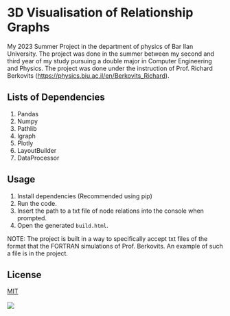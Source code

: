 # 3D Visualisation of Relationship Graphs

My 2023 Summer Project in the department of physics of Bar Ilan University.
The project was done in the summer between my second and third year of my study pursuing a double major in Computer
Engineering and Physics.
The project was done under the instruction of Prof. Richard
Berkovits (https://physics.biu.ac.il/en/Berkovits_Richard).<br/>

## Lists of Dependencies

1. Pandas
2. Numpy
3. Pathlib
4. Igraph
5. Plotly
6. LayoutBuilder
7. DataProcessor

## Usage

1. Install dependencies (Recommended using pip)
2. Run the code.
3. Insert the path to a txt file of node relations into the console when prompted.
4. Open the generated `build.html`.

NOTE: The project is built in a way to specifically accept txt files of the format that the FORTRAN simulations of
Prof. Berkovits.
An example of such a file is in the project.

## License

[MIT](https://choosealicense.com/licenses/mit/)
<br>
<br>
<img src="https://physics.biu.ac.il/sites/physics/themes/dolev21_sub/images/d/BIULogoEng@3x.png">

